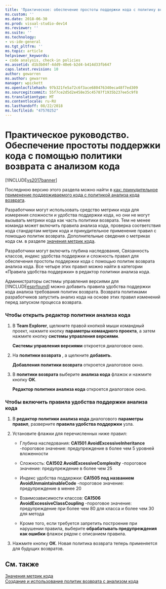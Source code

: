 ```yaml
---
title: 'Практическое: обеспечение простоты поддержки кода с политику возврата с анализом кода | Документация Майкрософт'
ms.custom: ''
ms.date: 2018-06-30
ms.prod: visual-studio-dev14
ms.reviewer: ''
ms.suite: ''
ms.technology:
- vs-ide-general
ms.tgt_pltfrm: ''
ms.topic: article
helpviewer_keywords:
- code analysis, check-in policies
ms.assetid: d1b3b04f-4dd9-40e6-b2d4-b414d33fb647
caps.latest.revision: 10
author: gewarren
ms.author: gewarren
manager: wpickett
ms.openlocfilehash: 97b321fe5a72c6f3ace680476340eca48f7ed309
ms.sourcegitcommit: 55f7ce2d5d2e458e35c45787f1935b237ee5c9f8
ms.translationtype: MT
ms.contentlocale: ru-RU
ms.lasthandoff: 08/22/2018
ms.locfileid: "47570252"
---
```

# <a name="how-to-enforce-maintainable-code-with-a-code-analysis-check-in-policy"></a>Практическое руководство. Обеспечение простоты поддержки кода с помощью политики возврата с анализом кода
[!INCLUDE[vs2017banner](../includes/vs2017banner.md)]

Последнюю версию этого раздела можно найти в [как: принудительное применение поддерживаемого кода с политикой анализа кода возврата](https://docs.microsoft.com/visualstudio/code-quality/how-to-enforce-maintainable-code-with-a-code-analysis-check-in-policy).  
  
Разработчики могут использовать средство метрики кода для измерения сложности и удобства поддержки кода, но они не могут вызывать метрики кода как часть политики возврата. Тем не менее команда может включить правила анализа кода, проверка соответствия кода стандартам метрик кода и принудительное применение правил с помощью политик возврата. Дополнительные сведения о метриках кода см. в разделе [значения метрик кода](../code-quality/code-metrics-values.md).  
  
 Разработчики могут включить глубина наследования, Связанность классов, индекс удобства поддержки и сложность правил для обеспечения простоты поддержки кода с помощью политик возврата анализа кода. Все четыре этих правил можно найти в категории «Правила удобства поддержки» в редактор политики анализа кода.  
  
 Администраторы системы управления версиями для [!INCLUDE[esprfound](../includes/esprfound-md.md)] можно добавить правила удобства поддержки кода анализа требования политик возврата. Возврата политиками разработчиков запустить анализ кода на основе этих правил изменений перед запуском процесса возврата.  
  
### <a name="to-open-the-code-analysis-policy-editor"></a>Чтобы открыть редактор политики анализа кода  
  
1.  В **Team Explorer**, щелкните правой кнопкой мыши командный проект, нажмите кнопку **параметры командного проекта**, а затем нажмите кнопку **системы управления версиями**.  
  
     **Системы управления версиями** откроется диалоговое окно.  
  
2.  На **политики возврата** , а щелкните **добавить**.  
  
     **Добавления политики возврата** откроется диалоговое окно.  
  
3.  В **политики возврата** выберите **анализа кода** флажок и нажмите кнопку **ОК**.  
  
     **Редактор политики анализа кода** откроется диалоговое окно.  
  
### <a name="to-enable-code-analysis-maintainability-rules"></a>Чтобы включить правила удобства поддержки анализа кода  
  
1.  В **редактор политики анализа кода** диалогового **параметры правил**, разверните **правила удобства поддержки** узла.  
  
2.  Установите флажки для перечисленных ниже правил:  
  
    -   Глубина наследования: **CA1501 AvoidExcessiveInheritance** -пороговое значение: предупреждение в более чем 5 уровней вложенности  
  
    -   Сложность: **CA1502 AvoidExcessiveComplexity** -пороговое значение: предупреждение в более чем 25  
  
    -   Индекс удобства поддержки: **CA1505 под названием AvoidUnmaintainableCode** -пороговое значение: предупреждение в менее 20  
  
    -   Взаимозависимости классов: **CA1506 AvoidExcessiveClassCoupling** -пороговое значение: предупреждение при более чем 80 для класса и более чем 30 для метода  
  
    -   Кроме того, если требуется запретить построение при нарушении правила, выберите **обрабатывать предупреждения как ошибки** флажок рядом с описанием правила.  
  
3.  Нажмите кнопку **ОК**. Новая политика возврата теперь применяется для будущих возвратов.  
  
## <a name="see-also"></a>См. также  
 [Значения метрик кода](../code-quality/code-metrics-values.md)   
 [Создание и использование политик возврата с анализом кода](../code-quality/creating-and-using-code-analysis-check-in-policies.md)



